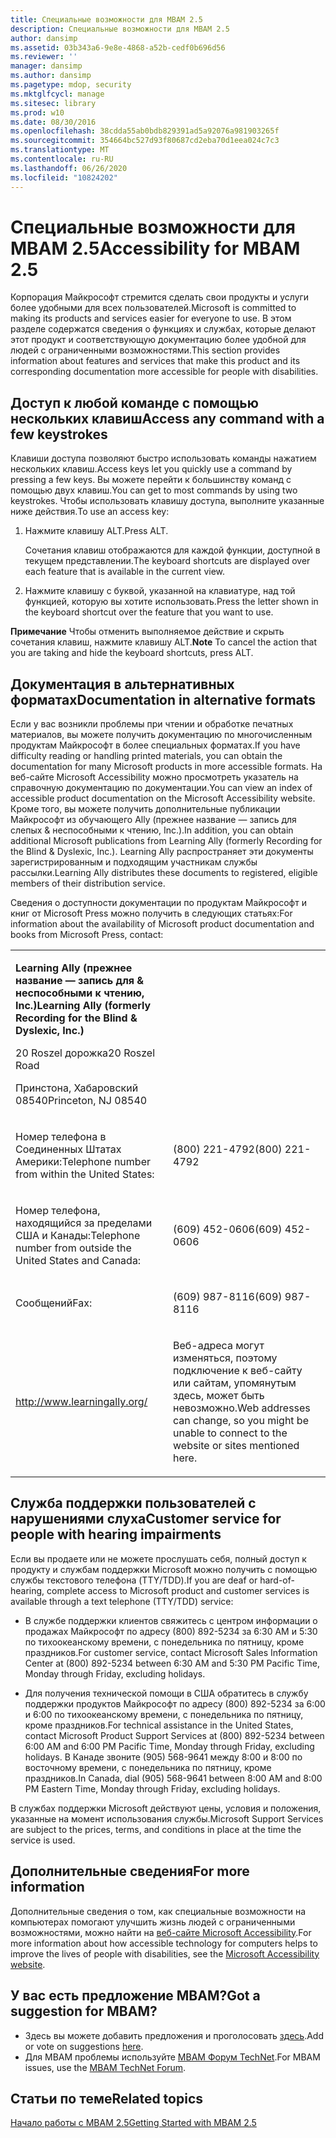 ```yaml
---
title: Специальные возможности для MBAM 2.5
description: Специальные возможности для MBAM 2.5
author: dansimp
ms.assetid: 03b343a6-9e8e-4868-a52b-cedf0b696d56
ms.reviewer: ''
manager: dansimp
ms.author: dansimp
ms.pagetype: mdop, security
ms.mktglfcycl: manage
ms.sitesec: library
ms.prod: w10
ms.date: 08/30/2016
ms.openlocfilehash: 38cdda55ab0bdb829391ad5a92076a981903265f
ms.sourcegitcommit: 354664bc527d93f80687cd2eba70d1eea024c7c3
ms.translationtype: MT
ms.contentlocale: ru-RU
ms.lasthandoff: 06/26/2020
ms.locfileid: "10824202"
---
```

# <span data-ttu-id="ab786-103">Специальные возможности для MBAM 2.5</span><span class="sxs-lookup"><span data-stu-id="ab786-103">Accessibility for MBAM 2.5</span></span>


<span data-ttu-id="ab786-104">Корпорация Майкрософт стремится сделать свои продукты и услуги более удобными для всех пользователей.</span><span class="sxs-lookup"><span data-stu-id="ab786-104">Microsoft is committed to making its products and services easier for everyone to use.</span></span> <span data-ttu-id="ab786-105">В этом разделе содержатся сведения о функциях и службах, которые делают этот продукт и соответствующую документацию более удобной для людей с ограниченными возможностями.</span><span class="sxs-lookup"><span data-stu-id="ab786-105">This section provides information about features and services that make this product and its corresponding documentation more accessible for people with disabilities.</span></span>

## <span data-ttu-id="ab786-106">Доступ к любой команде с помощью нескольких клавиш</span><span class="sxs-lookup"><span data-stu-id="ab786-106">Access any command with a few keystrokes</span></span>


<span data-ttu-id="ab786-107">Клавиши доступа позволяют быстро использовать команды нажатием нескольких клавиш.</span><span class="sxs-lookup"><span data-stu-id="ab786-107">Access keys let you quickly use a command by pressing a few keys.</span></span> <span data-ttu-id="ab786-108">Вы можете перейти к большинству команд с помощью двух клавиш.</span><span class="sxs-lookup"><span data-stu-id="ab786-108">You can get to most commands by using two keystrokes.</span></span> <span data-ttu-id="ab786-109">Чтобы использовать клавишу доступа, выполните указанные ниже действия.</span><span class="sxs-lookup"><span data-stu-id="ab786-109">To use an access key:</span></span>

1.  <span data-ttu-id="ab786-110">Нажмите клавишу ALT.</span><span class="sxs-lookup"><span data-stu-id="ab786-110">Press ALT.</span></span>

    <span data-ttu-id="ab786-111">Сочетания клавиш отображаются для каждой функции, доступной в текущем представлении.</span><span class="sxs-lookup"><span data-stu-id="ab786-111">The keyboard shortcuts are displayed over each feature that is available in the current view.</span></span>

2.  <span data-ttu-id="ab786-112">Нажмите клавишу с буквой, указанной на клавиатуре, над той функцией, которую вы хотите использовать.</span><span class="sxs-lookup"><span data-stu-id="ab786-112">Press the letter shown in the keyboard shortcut over the feature that you want to use.</span></span>

<span data-ttu-id="ab786-113">**Примечание**  Чтобы отменить выполняемое действие и скрыть сочетания клавиш, нажмите клавишу ALT.</span><span class="sxs-lookup"><span data-stu-id="ab786-113">**Note** To cancel the action that you are taking and hide the keyboard shortcuts, press ALT.</span></span>

 

## <span data-ttu-id="ab786-114">Документация в альтернативных форматах</span><span class="sxs-lookup"><span data-stu-id="ab786-114">Documentation in alternative formats</span></span>


<span data-ttu-id="ab786-115">Если у вас возникли проблемы при чтении и обработке печатных материалов, вы можете получить документацию по многочисленным продуктам Майкрософт в более специальных форматах.</span><span class="sxs-lookup"><span data-stu-id="ab786-115">If you have difficulty reading or handling printed materials, you can obtain the documentation for many Microsoft products in more accessible formats.</span></span> <span data-ttu-id="ab786-116">На веб-сайте Microsoft Accessibility можно просмотреть указатель на справочную документацию по документации.</span><span class="sxs-lookup"><span data-stu-id="ab786-116">You can view an index of accessible product documentation on the Microsoft Accessibility website.</span></span> <span data-ttu-id="ab786-117">Кроме того, вы можете получить дополнительные публикации Майкрософт из обучающего Ally (прежнее название — запись для слепых & неспособными к чтению, Inc.).</span><span class="sxs-lookup"><span data-stu-id="ab786-117">In addition, you can obtain additional Microsoft publications from Learning Ally (formerly Recording for the Blind & Dyslexic, Inc.).</span></span> <span data-ttu-id="ab786-118">Learning Ally распространяет эти документы зарегистрированным и подходящим участникам службы рассылки.</span><span class="sxs-lookup"><span data-stu-id="ab786-118">Learning Ally distributes these documents to registered, eligible members of their distribution service.</span></span>

<span data-ttu-id="ab786-119">Сведения о доступности документации по продуктам Майкрософт и книг от Microsoft Press можно получить в следующих статьях:</span><span class="sxs-lookup"><span data-stu-id="ab786-119">For information about the availability of Microsoft product documentation and books from Microsoft Press, contact:</span></span>

<table>
<colgroup>
<col width="50%" />
<col width="50%" />
</colgroup>
<tbody>
<tr class="odd">
<td align="left"><p><strong><span data-ttu-id="ab786-120">Learning Ally (прежнее название — запись для &amp; неспособными к чтению, Inc.)</span><span class="sxs-lookup"><span data-stu-id="ab786-120">Learning Ally (formerly Recording for the Blind &amp; Dyslexic, Inc.)</span></span></strong></p>
<p><span data-ttu-id="ab786-121">20 Roszel дорожка</span><span class="sxs-lookup"><span data-stu-id="ab786-121">20 Roszel Road</span></span></p>
<p><span data-ttu-id="ab786-122">Принстона, Хабаровский 08540</span><span class="sxs-lookup"><span data-stu-id="ab786-122">Princeton, NJ 08540</span></span></p></td>
<td align="left"><p></p></td>
</tr>
<tr class="even">
<td align="left"><p><span data-ttu-id="ab786-123">Номер телефона в Соединенных Штатах Америки:</span><span class="sxs-lookup"><span data-stu-id="ab786-123">Telephone number from within the United States:</span></span></p></td>
<td align="left"><p><span data-ttu-id="ab786-124">(800) 221-4792</span><span class="sxs-lookup"><span data-stu-id="ab786-124">(800) 221-4792</span></span></p></td>
</tr>
<tr class="odd">
<td align="left"><p><span data-ttu-id="ab786-125">Номер телефона, находящийся за пределами США и Канады:</span><span class="sxs-lookup"><span data-stu-id="ab786-125">Telephone number from outside the United States and Canada:</span></span></p></td>
<td align="left"><p><span data-ttu-id="ab786-126">(609) 452-0606</span><span class="sxs-lookup"><span data-stu-id="ab786-126">(609) 452-0606</span></span></p></td>
</tr>
<tr class="even">
<td align="left"><p><span data-ttu-id="ab786-127">Сообщений</span><span class="sxs-lookup"><span data-stu-id="ab786-127">Fax:</span></span></p></td>
<td align="left"><p><span data-ttu-id="ab786-128">(609) 987-8116</span><span class="sxs-lookup"><span data-stu-id="ab786-128">(609) 987-8116</span></span></p></td>
</tr>
<tr class="odd">
<td align="left"><p><a href="https://go.microsoft.com/fwlink/?linkid=239" data-raw-source="[http://www.learningally.org/](https://go.microsoft.com/fwlink/?linkid=239)">http://www.learningally.org/</a></p></td>
<td align="left"><p><span data-ttu-id="ab786-129">Веб-адреса могут изменяться, поэтому подключение к веб-сайту или сайтам, упомянутым здесь, может быть невозможно.</span><span class="sxs-lookup"><span data-stu-id="ab786-129">Web addresses can change, so you might be unable to connect to the website or sites mentioned here.</span></span></p></td>
</tr>
</tbody>
</table>

 

## <span data-ttu-id="ab786-130">Служба поддержки пользователей с нарушениями слуха</span><span class="sxs-lookup"><span data-stu-id="ab786-130">Customer service for people with hearing impairments</span></span>


<span data-ttu-id="ab786-131">Если вы продаете или не можете прослушать себя, полный доступ к продукту и службам поддержки Microsoft можно получить с помощью службы текстового телефона (TTY/TDD).</span><span class="sxs-lookup"><span data-stu-id="ab786-131">If you are deaf or hard-of-hearing, complete access to Microsoft product and customer services is available through a text telephone (TTY/TDD) service:</span></span>

-   <span data-ttu-id="ab786-132">В службе поддержки клиентов свяжитесь с центром информации о продажах Майкрософт по адресу (800) 892-5234 за 6:30 AM и 5:30 по тихоокеанскому времени, с понедельника по пятницу, кроме праздников.</span><span class="sxs-lookup"><span data-stu-id="ab786-132">For customer service, contact Microsoft Sales Information Center at (800) 892-5234 between 6:30 AM and 5:30 PM Pacific Time, Monday through Friday, excluding holidays.</span></span>

-   <span data-ttu-id="ab786-133">Для получения технической помощи в США обратитесь в службу поддержки продуктов Майкрософт по адресу (800) 892-5234 за 6:00 и 6:00 по тихоокеанскому времени, с понедельника по пятницу, кроме праздников.</span><span class="sxs-lookup"><span data-stu-id="ab786-133">For technical assistance in the United States, contact Microsoft Product Support Services at (800) 892-5234 between 6:00 AM and 6:00 PM Pacific Time, Monday through Friday, excluding holidays.</span></span> <span data-ttu-id="ab786-134">В Канаде звоните (905) 568-9641 между 8:00 и 8:00 по восточному времени, с понедельника по пятницу, кроме праздников.</span><span class="sxs-lookup"><span data-stu-id="ab786-134">In Canada, dial (905) 568-9641 between 8:00 AM and 8:00 PM Eastern Time, Monday through Friday, excluding holidays.</span></span>

<span data-ttu-id="ab786-135">В службах поддержки Microsoft действуют цены, условия и положения, указанные на момент использования службы.</span><span class="sxs-lookup"><span data-stu-id="ab786-135">Microsoft Support Services are subject to the prices, terms, and conditions in place at the time the service is used.</span></span>

## <span data-ttu-id="ab786-136">Дополнительные сведения</span><span class="sxs-lookup"><span data-stu-id="ab786-136">For more information</span></span>


<span data-ttu-id="ab786-137">Дополнительные сведения о том, как специальные возможности на компьютерах помогают улучшить жизнь людей с ограниченными возможностями, можно найти на [веб-сайте Microsoft Accessibility](https://go.microsoft.com/fwlink/?linkid=8431).</span><span class="sxs-lookup"><span data-stu-id="ab786-137">For more information about how accessible technology for computers helps to improve the lives of people with disabilities, see the [Microsoft Accessibility website](https://go.microsoft.com/fwlink/?linkid=8431).</span></span>

## <span data-ttu-id="ab786-138">У вас есть предложение MBAM?</span><span class="sxs-lookup"><span data-stu-id="ab786-138">Got a suggestion for MBAM?</span></span>
- <span data-ttu-id="ab786-139">Здесь вы можете добавить предложения и проголосовать [здесь](http://mbam.uservoice.com/forums/268571-microsoft-bitlocker-administration-and-monitoring).</span><span class="sxs-lookup"><span data-stu-id="ab786-139">Add or vote on suggestions [here](http://mbam.uservoice.com/forums/268571-microsoft-bitlocker-administration-and-monitoring).</span></span> 
- <span data-ttu-id="ab786-140">Для MBAM проблемы используйте [MBAM Форум TechNet](https://social.technet.microsoft.com/Forums/home?forum=mdopmbam).</span><span class="sxs-lookup"><span data-stu-id="ab786-140">For MBAM issues, use the [MBAM TechNet Forum](https://social.technet.microsoft.com/Forums/home?forum=mdopmbam).</span></span>

## <span data-ttu-id="ab786-141">Статьи по теме</span><span class="sxs-lookup"><span data-stu-id="ab786-141">Related topics</span></span>


[<span data-ttu-id="ab786-142">Начало работы с MBAM 2.5</span><span class="sxs-lookup"><span data-stu-id="ab786-142">Getting Started with MBAM 2.5</span></span>](getting-started-with-mbam-25.md)

 

 





